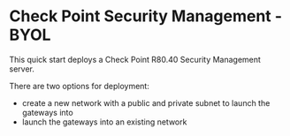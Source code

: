 # Check Point Security Management - BYOL

This quick start deploys a Check Point R80.40 Security Management server.

There are two options for deployment:
- create a new network with a public and private subnet to launch the gateways into
- launch the gateways into an existing network

